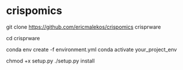 # crispomics
git clone https://github.com/ericmalekos/crispomics crisprware

cd crisprware

conda env create -f environment.yml
conda activate your_project_env

chmod +x setup.py
./setup.py install
